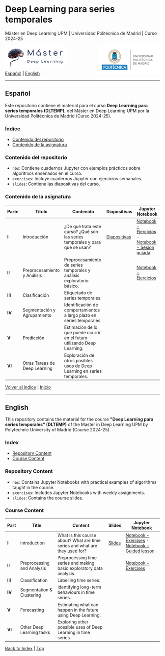 # Deep Learning para series temporales
Máster en Deep Learning UPM | Universidad Politécnica de Madrid | Curso 2024-25

<img align="left" src="./imgs/master_dl_logo.png" alt="Logo Master" width="200">
<img align="right" src="./imgs/upm_logo.png" alt="Logo UPM" width="200">


<br>
<br>
<br>
<br>

[Español](#español) | [English](#english)

---

## Español

Este repositorio contiene el material para el curso **Deep Learning para series temporales (DLTEMP)**, del Máster en Deep Learning UPM por la Universidad Politécnica de Madrid (Curso 2024-25).

### Índice
- [Contenido del repositorio](#contenido-del-repositorio)
- [Contenido de la asignatura](#contenido-de-la-asignatura)

### Contenido del repositorio
- `nbs`: Contiene cuadernos Jupyter con ejemplos prácticos sobre algoritmos enseñados en el curso.
- `exercises`: Incluye cuadernos Jupyter con ejercicios semanales.
- `slides`: Contiene las diapositivas del curso.

### Contenido de la asignatura
| **Parte** | **Título**                         | **Contenido**                                                              | **Diapositivas**                                                                                                      | **Jupyter Notebook**                                                                                                  |
|-----------|------------------------------------|-----------------------------------------------------------------------------|----------------------------------------------------------------------------------------------------------------------|-----------------------------------------------------------------------------------------------------------------------|
| **I**     | Introducción                       | ¿De qué trata este curso? ¿Qué son las series temporales y para qué se usan?| [Diapositivas](.\nbs\01_Introducction\01_Introduction.ipynb)                                                             | [Notebook - Ejercicios](./exercises/01_Introduction.ipynb) - [Notebook - Sesion guiada](./nbs/01_Introduction.ipynb)                                                            |
| **II**    | Preprocesamiento y Análisis        | Preprocesamiento de series temporales y análisis exploratorio básico.      |                                                                                                                       | [Notebook - Ejercicios](./exercises/02_preprocessing_exercise.ipynb)                                                  |
| **III**   | Clasificación                      | Etiquetado de series temporales.                                           |                                                                                                                       |                                                                                                                       |
| **IV**    | Segmentación y Agrupamiento        | Identificación de comportamientos a largo plazo en series temporales.      |                                                                                                                       |                                                                                                                       |
| **V**     | Predicción                         | Estimación de lo que puede ocurrir en el futuro utilizando Deep Learning.  |                                                                                                                       |                                                                                                                       |
| **VI**    | Otras Tareas de Deep Learning      | Exploración de otros posibles usos de Deep Learning en series temporales.  |                                                                                                                       |                                                                                                                       |


[Volver al índice](#índice)  | [Inicio](#)

---

## English

This repository contains the material for the course **"Deep Learning para series temporales" (DLTEMP)** of the Master in Deep Learning UPM by Polytechnic University of Madrid (Course 2024-25).

### Index
- [Repository Content](#repository-content)
- [Course Content](#course-content)

### Repository Content
- `nbs`: Contains Jupyter Notebooks with practical examples of algorithms taught in the course.
- `exercises`: Includes Jupyter Notebooks with weekly assignments.
- `slides`: Contains the course slides.

### Course Content
| **Part** | **Title**                           | **Content**                                                                | **Slides**                                                                                                            | **Jupyter Notebook**                                                                                                  |
|----------|-------------------------------------|----------------------------------------------------------------------------|-----------------------------------------------------------------------------------------------------------------------|-----------------------------------------------------------------------------------------------------------------------|
| **I**    | Introduction                        | What is this course about? What are time series and what are they used for?| [Slides](./slides/01_introduccion.pptx)                                                                               | [Notebook - Exercises](./exercises/01_Introduction_exercise.ipynb) - [Notebook - Guided lesson](.\nbs\01_Introducction\01_Introduction.ipynb)                                                        |
| **II**   | Preprocessing and Analysis          | Preprocessing time series and making basic exploratory data analysis.      |                                                                                                                       | [Notebook - Exercises](./exercises/02_preprocessing_exercise.ipynb)                                                   |
| **III**  | Classification                      | Labelling time series.                                                     |                                                                                                                       |                                                                                                                       |
| **IV**   | Segmentation & Clustering           | Identifying long-term behaviours in time series.                           |                                                                                                                       |                                                                                                                       |
| **V**    | Forecasting                         | Estimating what can happen in the future using Deep Learning.              |                                                                                                                       |                                                                                                                       |
| **VI**   | Other Deep Learning tasks           | Exploring other possible uses of Deep Learning in time series.             |                                                                                                                       |                                                                                                                       |

[Back to Index](#index)   | [Top](#)
